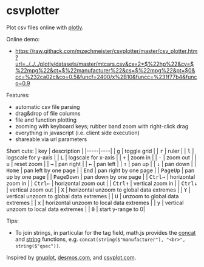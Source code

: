 # csvplotter

Plot csv files online with [plotly](https://plotly.com/javascript).

Online demo:
* https://raw.githack.com/mzechmeister/csvplotter/master/csv_plotter.htm?url=../../../plotly/datasets/master/mtcars.csv&cx=2*$%22hp%22&cy=$%22mpg%22&ct=$%22manufacturer%22&cs=$%22mpg%22&pt=$0&cc=%232ca02c&co=0.5&funcf=2400/x%2B10&funcc=%231f77b4&funco=0.9

Features:
* automatic csv file parsing
* drag&drop of file columns
* file and function plotting
* zooming with keyboard keys; rubber band zoom with right-click drag
* everything in javascript (i.e. client side execution)
* shareable via url parameters

Short cuts:
| key | description |
|-----|----|
| <kbd>g</kbd> | toggle grid | 
| <kbd>r</kbd> | ruler |
| <kbd>l</kbd> | logscale for y-axis |
| <kbd>L</kbd> | logscale for x-axis |
| <kbd>+</kbd> | zoom in |
| <kbd>-</kbd> | zoom out |
| <kbd>u</kbd> | reset zoom |
| <kbd>&rightarrow;</kbd> | pan right |
| <kbd>&leftarrow;</kbd> | pan left |
| <kbd>&uparrow;</kbd> | pan up |
| <kbd>&downarrow;</kbd> | pan down |
| <kbd>Home</kbd> | pan left by one page |
| <kbd>End</kbd> | pan right by one page | 
| <kbd>PageUp</kbd> | pan up by one page |
| <kbd>PageDown</kbd> | pan down by one page |
| <kbd>Ctrl</kbd><kbd>&rightarrow;</kbd> | horizontal zoom in |
| <kbd>Ctrl</kbd><kbd>&leftarrow;</kbd> |  horizontal zoom out |
| <kbd>Ctrl</kbd><kbd>&uparrow;</kbd> | vertical zoom in |
| <kbd>Ctrl</kbd><kbd>&downarrow;</kbd> | vertical zoom out |
| <kbd>X</kbd> | horizontal unzoom to global data extremes |
| <kbd>Y</kbd> | vertical unzoom to global data extremes |
| <kbd>U</kbd> | unzoom to global data extremes |
| <kbd>x</kbd> | horizontal unzoom to local data extremes |
| <kbd>y</kbd> | vertical unzoom to local data extremes |
| <kbd>0</kbd> | start y-range to 0|

Tips:
* To join strings, in particular for the tag field, math.js provides the [concat](https://mathjs.org/docs/expressions/syntax.html#strings) and [string](https://mathjs.org/docs/expressions/syntax.html#strings) functions, e.g. `concat(string($"manufacturer"), "<br>", string($"qsec"))`.

Inspired by [gnuplot](http://www.gnuplot.info), [desmos.com](https://www.desmos.com/calculator), and [csvplot.com](https://csvplot.com).
